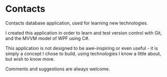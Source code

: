 Contacts
========

Contacts database application, used for learning new technologies.

I created this application in order to learn and test version control with Git, and the MVVM model of WPF using C#.

This application is not designed to be awe-inspiring or even useful - it is simply a concept I chose to build, using technologies I know a little about, but wish to know more.

Comments and suggestions are always welcome.
